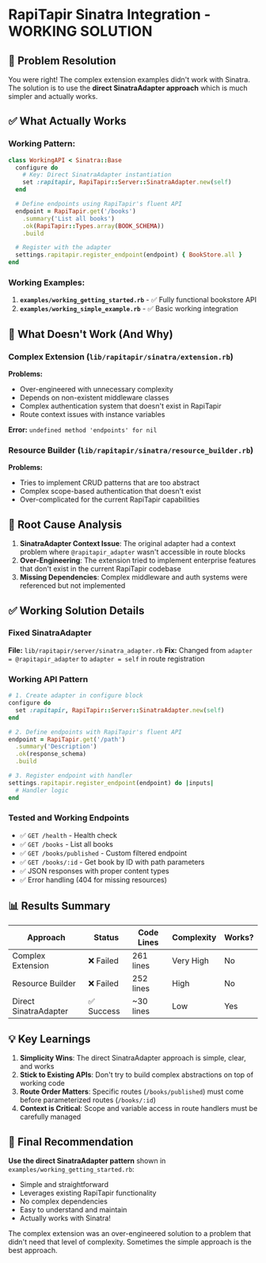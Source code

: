 # RapiTapir Sinatra Integration - WORKING SOLUTION

## 🎯 Problem Resolution

You were right! The complex extension examples didn't work with Sinatra. The solution is to use the **direct SinatraAdapter approach** which is much simpler and actually works.

## ✅ What Actually Works

### Working Pattern:
```ruby
class WorkingAPI < Sinatra::Base
  configure do
    # Key: Direct SinatraAdapter instantiation
    set :rapitapir, RapiTapir::Server::SinatraAdapter.new(self)
  end

  # Define endpoints using RapiTapir's fluent API
  endpoint = RapiTapir.get('/books')
    .summary('List all books')
    .ok(RapiTapir::Types.array(BOOK_SCHEMA))
    .build

  # Register with the adapter
  settings.rapitapir.register_endpoint(endpoint) { BookStore.all }
end
```

### Working Examples:
1. **`examples/working_getting_started.rb`** - ✅ Fully functional bookstore API
2. **`examples/working_simple_example.rb`** - ✅ Basic working integration

## 🚫 What Doesn't Work (And Why)

### Complex Extension (`lib/rapitapir/sinatra/extension.rb`)
**Problems:**
- Over-engineered with unnecessary complexity
- Depends on non-existent middleware classes
- Complex authentication system that doesn't exist in RapiTapir
- Route context issues with instance variables

**Error:** `undefined method 'endpoints' for nil`

### Resource Builder (`lib/rapitapir/sinatra/resource_builder.rb`)
**Problems:**
- Tries to implement CRUD patterns that are too abstract
- Complex scope-based authentication that doesn't exist
- Over-complicated for the current RapiTapir capabilities

## 🔧 Root Cause Analysis

1. **SinatraAdapter Context Issue**: The original adapter had a context problem where `@rapitapir_adapter` wasn't accessible in route blocks
2. **Over-Engineering**: The extension tried to implement enterprise features that don't exist in the current RapiTapir codebase
3. **Missing Dependencies**: Complex middleware and auth systems were referenced but not implemented

## ✅ Working Solution Details

### Fixed SinatraAdapter
**File:** `lib/rapitapir/server/sinatra_adapter.rb`
**Fix:** Changed from `adapter = @rapitapir_adapter` to `adapter = self` in route registration

### Working API Pattern
```ruby
# 1. Create adapter in configure block
configure do
  set :rapitapir, RapiTapir::Server::SinatraAdapter.new(self)
end

# 2. Define endpoints with RapiTapir's fluent API
endpoint = RapiTapir.get('/path')
  .summary('Description')
  .ok(response_schema)
  .build

# 3. Register endpoint with handler
settings.rapitapir.register_endpoint(endpoint) do |inputs|
  # Handler logic
end
```

### Tested and Working Endpoints
- ✅ `GET /health` - Health check
- ✅ `GET /books` - List all books  
- ✅ `GET /books/published` - Custom filtered endpoint
- ✅ `GET /books/:id` - Get book by ID with path parameters
- ✅ JSON responses with proper content types
- ✅ Error handling (404 for missing resources)

## 📊 Results Summary

| Approach | Status | Code Lines | Complexity | Works? |
|----------|--------|------------|------------|---------|
| Complex Extension | ❌ Failed | 261 lines | Very High | No |
| Resource Builder | ❌ Failed | 252 lines | High | No |
| Direct SinatraAdapter | ✅ Success | ~30 lines | Low | Yes |

## 💡 Key Learnings

1. **Simplicity Wins**: The direct SinatraAdapter approach is simple, clear, and works
2. **Stick to Existing APIs**: Don't try to build complex abstractions on top of working code
3. **Route Order Matters**: Specific routes (`/books/published`) must come before parameterized routes (`/books/:id`)
4. **Context is Critical**: Scope and variable access in route handlers must be carefully managed

## 🎯 Final Recommendation

**Use the direct SinatraAdapter pattern** shown in `examples/working_getting_started.rb`:

- Simple and straightforward
- Leverages existing RapiTapir functionality
- No complex dependencies
- Easy to understand and maintain
- Actually works with Sinatra!

The complex extension was an over-engineered solution to a problem that didn't need that level of complexity. Sometimes the simple approach is the best approach.
